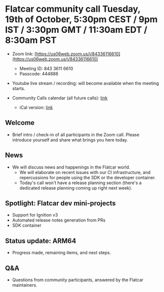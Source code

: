 # Flatcar community call Tuesday, 19th of October, 5:30pm CEST / 9pm IST / 3:30pm GMT / 11:30am EDT / 8:30am PST

- Zoom link: [https://us06web.zoom.us/j/84336116610](https://us06web.zoom.us/j/84336116610)
  - Meeting ID: 843 3611 6610
  - Passcode: 444888
- Youtube live stream / recording: will become available when the meeting starts.

- Community Calls calendar (all future calls): [link](https://calendar.google.com/calendar/u/0/embed?src=c_ii991mqrpta9en8o7ofd4v19g4@group.calendar.google.com)
  - iCal version: [link](https://calendar.google.com/calendar/ical/c_ii991mqrpta9en8o7ofd4v19g4%40group.calendar.google.com/public/basic.ics)

## Welcome
- Brief intro / check-in of all participants in the Zoom call. Please introduce yourself and share what brings you here today.

## News
- We will discuss news and happenings in the Flatcar world.
  - We will elaborate on recent issues with our CI infrastructure, and repercussions for people using the SDK or the developer container.
  - Today's call won't have a release planning section (there's a dedicated release planning coming up right next week).

## Spotlight: Flatcar dev mini-projects
- Support for Ignition v3
- Automated release notes generation from PRs
- SDK container

## Status update: ARM64
- Progress made, remaining items, and next steps.

## Q&A
- Questions from community participants, answered by the Flatcar maintainers.
